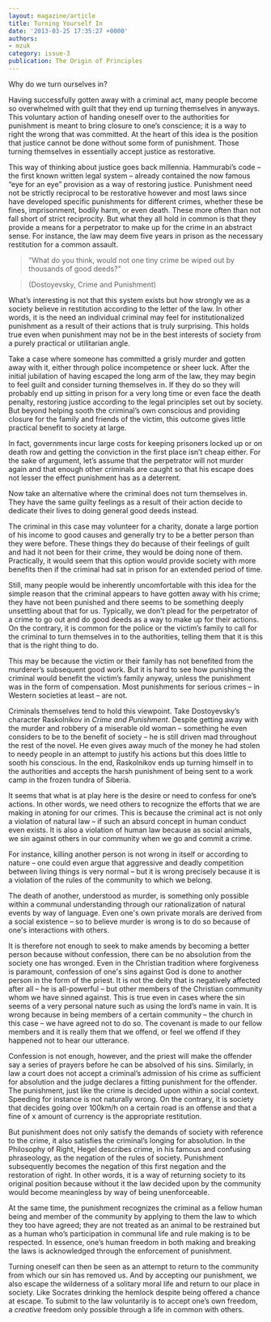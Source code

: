 ```yaml
---
layout: magazine/article
title: Turning Yourself In
date: '2013-03-25 17:35:27 +0000'
authors:
- mzuk
category: issue-3
publication: The Origin of Principles
---
```


Why do we turn ourselves in?

Having successfully gotten away with a criminal act, many people become so overwhelmed with guilt that they end up turning themselves in anyways. This voluntary action of handing oneself over to the authorities for punishment is meant to bring closure to one’s conscience; it is a way to right the wrong that was committed. At the heart of this idea is the position that justice cannot be done without some form of punishment. Those turning themselves in essentially accept justice as restorative.

This way of thinking about justice goes back millennia. Hammurabi’s code – the first known written legal system – already contained the now famous “eye for an eye” provision as a way of restoring justice. Punishment need not be strictly reciprocal to be restorative however and most laws since have developed specific punishments for different crimes, whether these be fines, imprisonment, bodily harm, or even death. These more often than not fall short of strict reciprocity. But what they all hold in common is that they provide a means for a perpetrator to make up for the crime in an abstract sense. For instance, the law may deem five years in prison as the necessary restitution for a common assault.

> "What do you think, would not one tiny crime be wiped out by thousands of good deeds?"

> (Dostoyevsky, Crime and Punishment)

What’s interesting is not that this system exists but how strongly we as a society believe in restitution according to the letter of the law. In other words, it is the need an individual criminal may feel for institutionalized punishment as a result of their actions that is truly surprising. This holds true even when punishment may not be in the best interests of society from a purely practical or utilitarian angle.

Take a case where someone has committed a grisly murder and gotten away with it, either through police incompetence or sheer luck. After the initial jubilation of having escaped the long arm of the law, they may begin to feel guilt and consider turning themselves in. If they do so they will probably end up sitting in prison for a very long time or even face the death penalty, restoring justice according to the legal principles set out by society. But beyond helping sooth the criminal’s own conscious and providing closure for the family and friends of the victim, this outcome gives little practical benefit to society at large.

In fact, governments incur large costs for keeping prisoners locked up or on death row and getting the conviction in the first place isn’t cheap either. For the sake of argument, let’s assume that the perpetrator will not murder again and that enough other criminals are caught so that his escape does not lesser the effect punishment has as a deterrent.

Now take an alternative where the criminal does not turn themselves in. They have the same guilty feelings as a result of their action decide to dedicate their lives to doing general good deeds instead.

The criminal in this case may volunteer for a charity, donate a large portion of his income to good causes and generally try to be a better person than they were before. These things they do because of their feelings of guilt and had it not been for their crime, they would be doing none of them. Practically, it would seem that this option would provide society with more benefits then if the criminal had sat in prison for an extended period of time.

Still, many people would be inherently uncomfortable with this idea for the simple reason that the criminal appears to have gotten away with his crime; they have not been punished and there seems to be something deeply unsettling about that for us. Typically, we don’t plead for the perpetrator of a crime to go out and do good deeds as a way to make up for their actions. On the contrary, it is common for the police or the victim’s family to call for the criminal to turn themselves in to the authorities, telling them that it is this that is the right thing to do.

This may be because the victim or their family has not benefited from the murderer’s subsequent good work. But it is hard to see how punishing the criminal would benefit the victim’s family anyway, unless the punishment was in the form of compensation. Most punishments for serious crimes – in Western societies at least – are not.

Criminals themselves tend to hold this viewpoint. Take Dostoyevsky’s character Raskolnikov in <em>Crime and Punishment</em>. Despite getting away with the murder and robbery of a miserable old woman – something he even considers to be to the benefit of society – he is still driven mad throughout the rest of the novel. He even gives away much of the money he had stolen to needy people in an attempt to justify his actions but this does little to sooth his conscious. In the end, Raskolnikov ends up turning himself in to the authorities and accepts the harsh punishment of being sent to a work camp in the frozen tundra of Siberia.

It seems that what is at play here is the desire or need to confess for one’s actions. In other words, we need others to recognize the efforts that we are making in atoning for our crimes. This is because the criminal act is not only a violation of natural law – if such an absurd concept in human conduct even exists. It is also a violation of human law because as social animals, we sin against others in our community when we go and commit a crime.

For instance, killing another person is not wrong in itself or according to nature – one could even argue that aggressive and deadly competition between living things is very normal – but it is wrong precisely because it is a violation of the rules of the community to which we belong.

The death of another, understood as murder, is something only possible within a communal understanding through our rationalization of natural events by way of language. Even one's own private morals are derived from a social existence – so to believe murder is wrong is to do so because of one's interactions with others.

It is therefore not enough to seek to make amends by becoming a better person because without confession, there can be no absolution from the society one has wronged. Even in the Christian tradition where forgiveness is paramount, confession of one's sins against God is done to another person in the form of the priest. It is not the deity that is negatively affected after all – he is all-powerful – but other members of the Christian community whom we have sinned against. This is true even in cases where the sin seems of a very personal nature such as using the lord’s name in vain. It is wrong because in being members of a certain community – the church in this case – we have agreed not to do so. The covenant is made to our fellow members and it is really them that we offend, or feel we offend if they happened not to hear our utterance.

Confession is not enough, however, and the priest will make the offender say a series of prayers before he can be absolved of his sins. Similarly, in law a court does not accept a criminal’s admission of his crime as sufficient for absolution and the judge declares a fitting punishment for the offender. The punishment, just like the crime is decided upon within a social context. Speeding for instance is not naturally wrong. On the contrary, it is society that decides going over 100km/h on a certain road is an offense and that a fine of x amount of currency is the appropriate restitution.

But punishment does not only satisfy the demands of society with reference to the crime, it also satisfies the criminal’s longing for absolution. In the Philosophy of Right, Hegel describes crime, in his famous and confusing phraseology, as the negation of the rules of society. Punishment subsequently becomes the negation of this first negation and the restoration of right. In other words, it is a way of returning society to its original position because without it the law decided upon by the community would become meaningless by way of being unenforceable.

At the same time, the punishment recognizes the criminal as a fellow human being and member of the community by applying to them the law to which they too have agreed; they are not treated as an animal to be restrained but as a human who’s participation in communal life and rule making is to be respected. In essence, one’s human freedom in both making and breaking the laws is acknowledged through the enforcement of punishment.

Turning oneself can then be seen as an attempt to return to the community from which our sin has removed us. And by accepting our punishment, we also escape the wilderness of a solitary moral life and return to our place in society. Like Socrates drinking the hemlock despite being offered a chance at escape. To submit to the law voluntarily is to accept one’s own freedom, a <em>creative</em> freedom only possible through a life in common with others.
